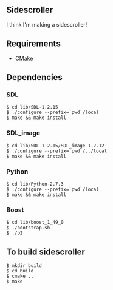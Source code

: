 ## Sidescroller
I think I'm making a sidescroller!

## Requirements
* CMake

## Dependencies
### SDL
    $ cd lib/SDL-1.2.15
    $ ./configure --prefix=`pwd`/local
    $ make && make install
### SDL_image
    $ cd lib/SDL-1.2.15/SDL_image-1.2.12
    $ ./configure --prefix=`pwd`/../local
    $ make && make install
### Python
    $ cd lib/Python-2.7.3
    $ ./configure --prefix=`pwd`/local
    $ make && make install
### Boost
    $ cd lib/boost_1_49_0
    $ ./bootstrap.sh
    $ ./b2
## To build sidescroller
    $ mkdir build
    $ cd build
    $ cmake ..
    $ make
